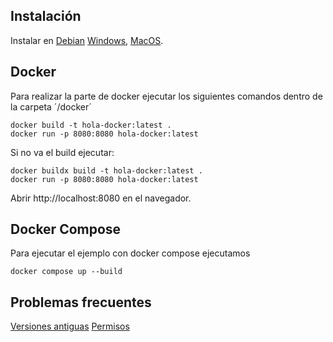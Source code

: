 
## Instalación

Instalar en [Debian](https://docs.docker.com/engine/install/debian/) [Windows](https://docs.docker.com/docker-for-windows/install/), [MacOS](https://docs.docker.com/docker-for-mac/install/).

  

## Docker

  

Para realizar la parte de docker ejecutar los siguientes comandos dentro de la carpeta ´/docker´

  

    docker build -t hola-docker:latest .
    docker run -p 8080:8080 hola-docker:latest


  Si no va el build ejecutar: 

  
    docker buildx build -t hola-docker:latest .
    docker run -p 8080:8080 hola-docker:latest



Abrir http://localhost:8080 en el navegador.

  

## Docker Compose

Para ejecutar el ejemplo con docker compose ejecutamos

    docker compose up --build



## Problemas frecuentes 

[Versiones antiguas](https://docs.docker.com/engine/install/ubuntu/)
[Permisos](https://stackoverflow.com/questions/48957195/how-to-fix-docker-got-permission-denied-issue)
